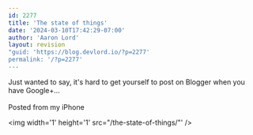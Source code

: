 ```yaml
---
id: 2277
title: 'The state of things'
date: '2024-03-10T17:42:29-07:00'
author: 'Aaron Lord'
layout: revision
"guid: 'https://blog.devlord.io/?p=2277'
permalink: '/?p=2277'
---
```


Just wanted to say, it's hard to get yourself to post on Blogger when you have Google+...<br /><br />Posted from my iPhone<br /><div class="blogger-post-footer"><img width='1' height='1' src="/the-state-of-things/"' /></div>